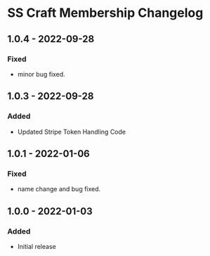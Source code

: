 # SS Craft Membership Changelog

## 1.0.4 - 2022-09-28
### Fixed
- minor bug fixed.
 
## 1.0.3 - 2022-09-28
### Added
- Updated Stripe Token Handling Code

## 1.0.1 - 2022-01-06
### Fixed
- name change and bug fixed.

## 1.0.0 - 2022-01-03
### Added
- Initial release
